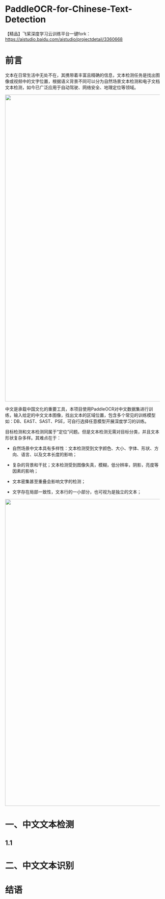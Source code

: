 # PaddleOCR-for-Chinese-Text-Detection
【精品】飞桨深度学习云训练平台一键fork：https://aistudio.baidu.com/aistudio/projectdetail/3360668
# 前言
文本在日常生活中无处不在，其携带着丰富且精确的信息，文本检测任务是找出图像或视频中的文字位置，根据语义背景不同可以分为自然场景文本检测和电子文档文本检测，如今已广泛应用于自动驾驶、网络安全、地理定位等领域。

<center><img src="https://ai-studio-static-online.cdn.bcebos.com/400b9100573b4286b40b0a668358bcab9627f169ab934133a1280361505ddd33" width="1000" ></center>

中文是承载中国文化的重要工具，本项目使用PaddleOCR对中文数据集进行训练，输入给定的中文文本图像，找出文本的区域位置，包含多个常见的训练模型如：DB、EAST、SAST、PSE，可自行选择任意模型开展深度学习的训练。

目标检测和文本检测同属于“定位”问题。但是文本检测无需对目标分类，并且文本形状复杂多样。其难点在于：

* 自然场景中文本具有多样性：文本检测受到文字颜色、大小、字体、形状、方向、语言、以及文本长度的影响；

* 复杂的背景和干扰；文本检测受到图像失真，模糊，低分辨率，阴影，亮度等因素的影响；

* 文本密集甚至重叠会影响文字的检测；

* 文字存在局部一致性，文本行的一小部分，也可视为是独立的文本；

<center><img src="https://ai-studio-static-online.cdn.bcebos.com/072f208f2aff47e886cf2cf1378e23c648356686cf1349c799b42f662d8ced00"
width="1000" ></center>

# 一、中文文本检测
## 1.1 



# 二、中文文本识别


# 结语
